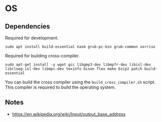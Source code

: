 # OS

## Dependencies

Required for development.

```
sudo apt install build-essential nasm grub-pc-bin grub-common xorriso
```

Required for building cross-compiler.

```
sudo apt-get install -y wget gcc libgmp3-dev libmpfr-dev libisl-dev libcloog-isl-dev libmpc-dev texinfo bison flex make bzip2 patch build-essential
```

You can build the cross compiler using the `build_cross_compiler.sh` script. This compiler is required to build the operating system.


## Notes

 - https://en.wikipedia.org/wiki/Input/output_base_address